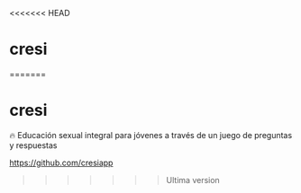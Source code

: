 <<<<<<< HEAD
# cresi
=======
# cresi
:fire: Educación sexual integral para jóvenes a través de un juego de preguntas y respuestas 

https://github.com/cresiapp
>>>>>>> Ultima version
